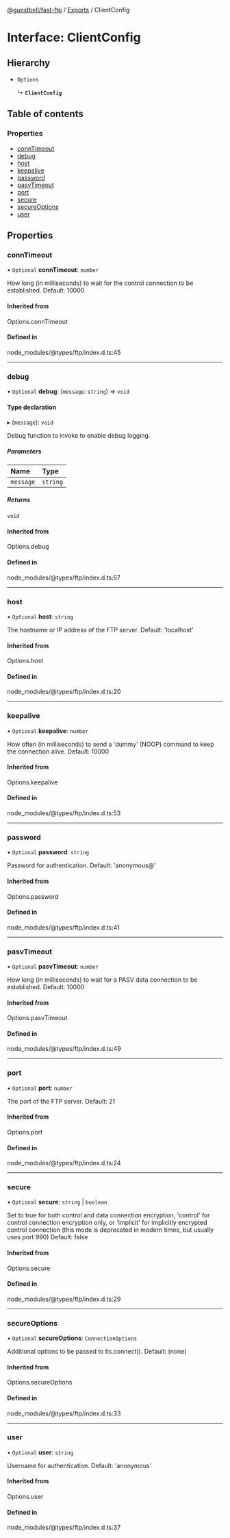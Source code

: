 [@guestbell/fast-ftp](../README.md) / [Exports](../modules.md) / ClientConfig

# Interface: ClientConfig

## Hierarchy

- `Options`

  ↳ **`ClientConfig`**

## Table of contents

### Properties

- [connTimeout](ClientConfig.md#conntimeout)
- [debug](ClientConfig.md#debug)
- [host](ClientConfig.md#host)
- [keepalive](ClientConfig.md#keepalive)
- [password](ClientConfig.md#password)
- [pasvTimeout](ClientConfig.md#pasvtimeout)
- [port](ClientConfig.md#port)
- [secure](ClientConfig.md#secure)
- [secureOptions](ClientConfig.md#secureoptions)
- [user](ClientConfig.md#user)

## Properties

### connTimeout

• `Optional` **connTimeout**: `number`

How long (in milliseconds) to wait for the control connection to be established. Default: 10000

#### Inherited from

Options.connTimeout

#### Defined in

node_modules/@types/ftp/index.d.ts:45

___

### debug

• `Optional` **debug**: (`message`: `string`) => `void`

#### Type declaration

▸ (`message`): `void`

Debug function to invoke to enable debug logging.

##### Parameters

| Name | Type |
| :------ | :------ |
| `message` | `string` |

##### Returns

`void`

#### Inherited from

Options.debug

#### Defined in

node_modules/@types/ftp/index.d.ts:57

___

### host

• `Optional` **host**: `string`

The hostname or IP address of the FTP server. Default: 'localhost'

#### Inherited from

Options.host

#### Defined in

node_modules/@types/ftp/index.d.ts:20

___

### keepalive

• `Optional` **keepalive**: `number`

How often (in milliseconds) to send a 'dummy' (NOOP) command to keep the connection alive. Default: 10000

#### Inherited from

Options.keepalive

#### Defined in

node_modules/@types/ftp/index.d.ts:53

___

### password

• `Optional` **password**: `string`

Password for authentication. Default: 'anonymous@'

#### Inherited from

Options.password

#### Defined in

node_modules/@types/ftp/index.d.ts:41

___

### pasvTimeout

• `Optional` **pasvTimeout**: `number`

How long (in milliseconds) to wait for a PASV data connection to be established. Default: 10000

#### Inherited from

Options.pasvTimeout

#### Defined in

node_modules/@types/ftp/index.d.ts:49

___

### port

• `Optional` **port**: `number`

The port of the FTP server. Default: 21

#### Inherited from

Options.port

#### Defined in

node_modules/@types/ftp/index.d.ts:24

___

### secure

• `Optional` **secure**: `string` \| `boolean`

Set to true for both control and data connection encryption, 'control' for control connection encryption only, or 'implicit' for
implicitly encrypted control connection (this mode is deprecated in modern times, but usually uses port 990) Default: false

#### Inherited from

Options.secure

#### Defined in

node_modules/@types/ftp/index.d.ts:29

___

### secureOptions

• `Optional` **secureOptions**: `ConnectionOptions`

Additional options to be passed to tls.connect(). Default: (none)

#### Inherited from

Options.secureOptions

#### Defined in

node_modules/@types/ftp/index.d.ts:33

___

### user

• `Optional` **user**: `string`

Username for authentication. Default: 'anonymous'

#### Inherited from

Options.user

#### Defined in

node_modules/@types/ftp/index.d.ts:37

